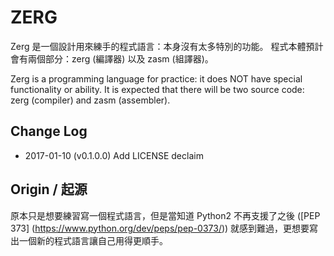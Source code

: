 # ZERG #

Zerg 是一個設計用來練手的程式語言：本身沒有太多特別的功能。
程式本體預計會有兩個部分：zerg (編譯器) 以及 zasm (組譯器)。

Zerg is a programming language for practice: it does NOT have special functionality or ability.
It is expected that there will be two source code: zerg (compiler) and zasm (assembler).

## Change Log ##

- 2017-01-10 (v0.1.0.0) Add LICENSE declaim


## Origin / 起源 ##

原本只是想要練習寫一個程式語言，但是當知道 Python2 不再支援了之後
([PEP 373] (https://www.python.org/dev/peps/pep-0373/)) 就感到難過，更想要寫出一個新的程式語言讓自己用得更順手。


